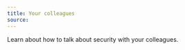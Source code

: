 ```yaml
---
title: Your colleagues
source:
---
```


Learn about how to talk about security with your colleagues.
